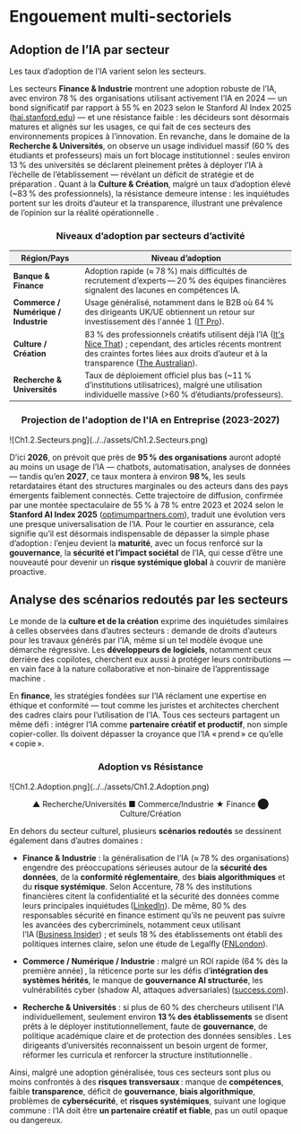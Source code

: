 # Engouement multi-sectoriels
## **Adoption de l’IA par secteur**

Les taux d’adoption de l’IA varient selon les secteurs.

Les secteurs **Finance & Industrie** montrent une adoption robuste de l’IA, avec environ 78 % des organisations utilisant activement l’IA en 2024 — un bond significatif par rapport à 55 % en 2023 selon le Stanford AI Index 2025 ([hai.stanford.edu](https://hai.stanford.edu/ai-index/2025-ai-index-report?utm_source=chatgpt.com)) — et une résistance faible : les décideurs sont désormais matures et alignés sur les usages, ce qui fait de ces secteurs des environnements propices à l’innovation. En revanche, dans le domaine de la **Recherche & Universités**, on observe un usage individuel massif (60 % des étudiants et professeurs) mais un fort blocage institutionnel : seules environ 13 % des universités se déclarent pleinement prêtes à déployer l’IA à l’échelle de l’établissement — révélant un déficit de stratégie et de préparation . Quant à la **Culture & Création**, malgré un taux d’adoption élevé (\~83 % des professionnels), la résistance demeure intense : les inquiétudes portent sur les droits d’auteur et la transparence, illustrant une prévalence de l’opinion sur la réalité opérationnelle .


<div style="text-align: center;">
<h3>Niveaux d’adoption par secteurs d’activité</h3>
</div>

<table>
  <thead>
    <tr style="background-color: #f0f0f0;">
      <th style="text-align: center;"><strong>Région/Pays</strong></th>
      <th style="text-align: center;"><strong>Niveau d’adoption</strong></th>
    </tr>
  </thead>
  <tbody>
    <tr>
      <td><strong>Banque & Finance</strong></td>
      <td>Adoption rapide (≈ 78 %) mais difficultés de recrutement d’experts — 20 % des équipes financières signalent des lacunes en compétences IA.</td>
    </tr>
    <tr>
      <td><strong>Commerce / Numérique / Industrie</strong></td>
      <td>Usage généralisé, notamment dans le B2B où 64 % des dirigeants UK/UE obtiennent un retour sur investissement dès l'année 1 (<a href="https://www.itpro.com/technology/artificial-intelligence/ai-adoption-is-finally-driving-roi-for-b2b-teams-in-the-uk-and-eu?utm_source=chatgpt.com">IT Pro</a>).</td>
    </tr>
    <tr>
      <td><strong>Culture / Création</strong></td>
      <td>83 % des professionnels créatifs utilisent déjà l’IA (<a href="https://www.itsnicethat.com/features/shades-of-intelligence-insights-launch-creative-industry-ai-151123?utm_source=chatgpt.com">It's Nice That</a>) ; cependant, des articles récents montrent des craintes fortes liées aux droits d’auteur et à la transparence (<a href="https://www.theaustralian.com.au/arts/music/australian-artists-fears-and-fury-laid-bare-as-music-industry-grapples-with-ai/news-story/70bad47718c9644a5f09d3fea653711e?utm_source=chatgpt.com">The Australian</a>).</td>
    </tr>
    <tr>
      <td><strong>Recherche & Universités</strong></td>
      <td>Taux de déploiement officiel plus bas (~11 % d’institutions utilisatrices), malgré une utilisation individuelle massive (&gt;60 % d’étudiants/professeurs).</td>
    </tr>
  </tbody>
</table>

<div style="text-align: center;">
<h3>Projection de l'adoption de l'IA en Entreprise (2023-2027)</h3>
</div>
![Ch1.2.Secteurs.png](../../assets/Ch1.2.Secteurs.png)

D’ici **2026**, on prévoit que près de **95 % des organisations** auront adopté au moins un usage de l’IA — chatbots, automatisation, analyses de données — tandis qu’en **2027**, ce taux montera à environ **98 %**, les seuls retardataires étant des structures marginales ou des acteurs dans des pays émergents faiblement connectés. Cette trajectoire de diffusion, confirmée par une montée spectaculaire de 55 % à 78 % entre 2023 et 2024 selon le **Stanford AI Index 2025** ([optimumpartners.com](https://optimumpartners.com/insight/as-moores-law-goes-to-computing-so-does-ai-heres-what-that-means-for-business/?utm_source=chatgpt.com)), traduit une évolution vers une presque universalisation de l’IA. Pour le courtier en assurance, cela signifie qu’il est désormais indispensable de dépasser la simple phase d’adoption : l’enjeu devient la **maturité**, avec un focus renforcé sur la **gouvernance**, la **sécurité et l’impact sociétal** de l’IA, qui cesse d’être une nouveauté pour devenir un **risque systémique global** à couvrir de manière proactive.

## **Analyse des scénarios redoutés par les secteurs**

Le monde de la **culture et de la création** exprime des inquiétudes similaires à celles observées dans d’autres secteurs : demande de droits d’auteurs pour les travaux générés par l’IA, même si un tel modèle évoque une démarche régressive. Les **développeurs de logiciels**, notamment ceux derrière des copilotes, cherchent eux aussi à protéger leurs contributions — en vain face à la nature collaborative et non-binaire de l’apprentissage machine .

En **finance**, les stratégies fondées sur l’IA réclament une expertise en éthique et conformité — tout comme les juristes et architectes cherchent des cadres clairs pour l’utilisation de l’IA. Tous ces secteurs partagent un même défi : intégrer l’IA comme **partenaire créatif et productif**, non simple copier-coller. Ils doivent dépasser la croyance que l’IA « prend » ce qu’elle « copie ».

<div style="text-align: center;">
<h3>Adoption vs Résistance</h3>
</div>
![Ch1.2.Adoption.png](../../assets/Ch1.2.Adoption.png)
<div style="text-align: center;">
<p>▲ Recherche/Universités  ■ Commerce/Industrie  ★ Finance  ⬤ Culture/Création</p>
</div>


En dehors du secteur culturel, plusieurs **scénarios redoutés** se dessinent également dans d’autres domaines :

* **Finance & Industrie** : la généralisation de l’IA (≈ 78 % des organisations) engendre des préoccupations sérieuses autour de la **sécurité des données**, de la **conformité réglementaire**, des **biais algorithmiques** et du **risque systémique**. Selon Accenture, 78 % des institutions financières citent la confidentialité et la sécurité des données comme leurs principales inquiétudes ([LinkedIn](https://www.linkedin.com/pulse/future-ethical-ai-financial-services-trends-challenges-opportunities-w8i9f?utm_source=chatgpt.com)). De même, 80 % des responsables sécurité en finance estiment qu’ils ne peuvent pas suivre les avancées des cybercriminels, notamment ceux utilisant l’IA ([Business Insider](https://www.businessinsider.com/banks-ai-cybersecurity-threats-hackers-generative-ai-2025-3?utm_source=chatgpt.com)) ; et seuls 18 % des établissements ont établi des politiques internes claire, selon une étude de Legalfly ([FNLondon](https://www.fnlondon.com/articles/the-rush-to-ai-in-the-financial-sector-risks-more-data-breaches-7dd577d6?utm_source=chatgpt.com)).

* **Commerce / Numérique / Industrie** : malgré un ROI rapide (64 % dès la première année) , la réticence porte sur les défis d’**intégration des systèmes hérités**, le manque de **gouvernance AI structurée**, les vulnérabilités cyber (shadow AI, attaques adversariales) ([success.com](https://www.success.com/ai-security-risks/?utm_source=chatgpt.com)).

* **Recherche & Universités** : si plus de 60 % des chercheurs utilisent l’IA individuellement, seulement environ **13 % des établissements** se disent prêts à le déployer institutionnellement, faute de **gouvernance**, de politique académique claire et de protection des données sensibles . Les dirigeants d’universités reconnaissent un besoin urgent de former, réformer les curricula et renforcer la structure institutionnelle .

Ainsi, malgré une adoption généralisée, tous ces secteurs sont plus ou moins confrontés à des **risques transversaux** : manque de **compétences**, faible **transparence**, déficit de **gouvernance**, **biais algorithmique**, problèmes de **cybersécurité**, et **risques systémiques**, suivant une logique commune : l’IA doit être **un partenaire créatif et fiable**, pas un outil opaque ou dangereux.


